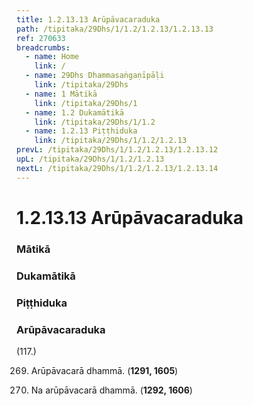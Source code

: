 ```yaml
---
title: 1.2.13.13 Arūpāvacaraduka
path: /tipitaka/29Dhs/1/1.2/1.2.13/1.2.13.13
ref: 270633
breadcrumbs:
  - name: Home
    link: /
  - name: 29Dhs Dhammasaṅgaṇīpāḷi
    link: /tipitaka/29Dhs
  - name: 1 Mātikā
    link: /tipitaka/29Dhs/1
  - name: 1.2 Dukamātikā
    link: /tipitaka/29Dhs/1/1.2
  - name: 1.2.13 Piṭṭhiduka
    link: /tipitaka/29Dhs/1/1.2/1.2.13
prevL: /tipitaka/29Dhs/1/1.2/1.2.13/1.2.13.12
upL: /tipitaka/29Dhs/1/1.2/1.2.13
nextL: /tipitaka/29Dhs/1/1.2/1.2.13/1.2.13.14
---
```


# 1.2.13.13 Arūpāvacaraduka

### Mātikā

### Dukamātikā

### Piṭṭhiduka

### Arūpāvacaraduka

(117.)

269. Arūpāvacarā dhammā. (**1291, 1605**)

270. Na arūpāvacarā dhammā. (**1292, 1606**)



